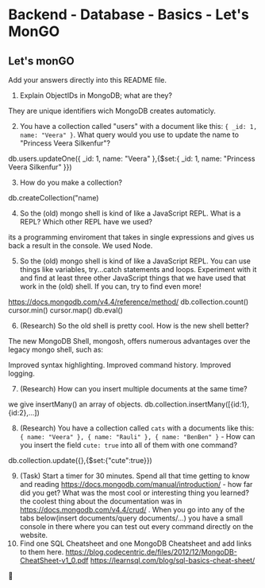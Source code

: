 # Backend - Database - Basics - Let's MonGO

## Let's monGO

Add your answers directly into this README file.

1. Explain ObjectIDs in MongoDB; what are they?

They are unique identifiers wich MongoDB creates automaticly.

2. You have a collection called "users" with a document like this: `{ _id: 1, name: "Veera" }`. What query would you use to update the name to "Princess Veera Silkenfur"?

db.users.updateOne({ _id: 1, name: "Veera" },{$set:{ _id: 1, name: "Princess Veera Silkenfur" }})

3. How do you make a collection?

db.createCollection("name)

4. So the (old) mongo shell is kind of like a JavaScript REPL. What is a REPL? Which other REPL have we used?

its a programming enviroment that takes in single expressions and gives us back a result in the console. We used Node.

5. So the (old) mongo shell is kind of like a JavaScript REPL. You can use things like variables, try...catch  statements and loops. Experiment with it and find at least three other JavaScript things that we have used that work in the (old) shell. If you can, try to find even more!

https://docs.mongodb.com/v4.4/reference/method/
db.collection.count()
cursor.min()
cursor.map()
db.eval()

6. (Research) So the old shell is pretty cool. How is the new shell better?

The new MongoDB Shell, mongosh, offers numerous advantages over the legacy mongo shell, such as:

Improved syntax highlighting.
Improved command history.
Improved logging.

7. (Research) How can you insert multiple documents at the same time?

we give insertMany() an array of objects.
db.collection.insertMany([{id:1},{id:2},...])


8. (Research) You have a collection called `cats` with a documents like this: `{ name: "Veera" }, { name: "Rauli" }, { name: "BenBen" }` - How can you insert the field `cute: true` into all of them with one command?

db.collection.update({},{$set:{"cute":true}})

9. (Task) Start a timer for 30 minutes. Spend all that time getting to know and reading https://docs.mongodb.com/manual/introduction/ - how far did you get? What was the most cool or interesting thing you learned?
the coolest thing about the documentation was in https://docs.mongodb.com/v4.4/crud/ .
When you go into any of the tabs below(insert documents/query documents/...) you have a small console in there where you can test out every command directly on the website. 
10. Find one SQL Cheatsheet and one MongoDB Cheatsheet and add links to them here.
https://blog.codecentric.de/files/2012/12/MongoDB-CheatSheet-v1_0.pdf
https://learnsql.com/blog/sql-basics-cheat-sheet/


































🌿
